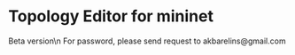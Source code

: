 <h1>Topology Editor for mininet</h1>
Beta version\n
For password, please send request to akbarelins@gmail.com
